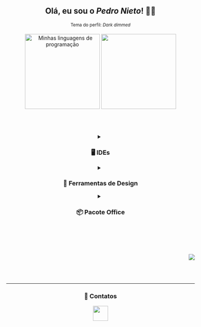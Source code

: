 <div align="center">
<h2> Olá, eu sou o <i>Pedro Nieto</i>! 👋🏼 </h2>
<sup> Tema do perfil: <i>Dark dimmed</i> </sup>
</div>

<br>

<div linguagens align="center">
<img height="200em" alt="Minhas linguagens de programação" src="https://github-readme-stats.vercel.app/api/top-langs/?username=Pedroo-Nietoo&theme=dracula&title_color=FFFFFF&text__color=FFFFFF&custom_title=Minhas linguagens de programação&bg_color=DEG,3172C8,00456A,22272E&border_color=22272E&border_radius=10%&locale=pt-br&layout=compact&langs_count=8"/>

<img height="200" src="https://user-images.githubusercontent.com/102625628/180663992-f064d156-c2e7-4f38-a35c-aa2d5697a763.png"/>
</div>



<br> <br>



<div habilidades align="center">
<details>
  <summary><h3> 🖥 IDEs </h3></summary> 
    <a href="https://netbeans.apache.org/">
    <img height="30em" alt="NetBeans" src="https://img.shields.io/badge/NetBeans-22272E?style=for-the-badge&logo=apache%20netbeans%20IDE&logoColor=1B6AC6/"></a>
    <a href="https://code.visualstudio.com/">
    <img height="30em" alt="Visual Studio Code" src="https://img.shields.io/badge/Visual%20Studio%20Code-22272E.svg?style=for-the-badge&logo=visual-studio-code&logoColor=0078D7"/></a>
    <a href="https://www.arduino.cc/">
    <img height="30em" alt="Arduino" src="https://img.shields.io/badge/Arduino-22272E?style=for-the-badge&logo=arduino&logoColor=00979D"/></a>
</details>

<details>
  <summary><h3> 🌺 Ferramentas de Design </h3></summary>
    <a href="https://www.figma.com/">
    <img height="30em" alt="Figma" src="https://img.shields.io/badge/figma-22272E.svg?style=for-the-badge&logo=figma&logoColor=23F24E1E"/></a>
    <a href="https://www.canva.com/">
    <img height="30em" alt="Canva" src="https://img.shields.io/badge/Canva-22272E.svg?style=for-the-badge&logo=Canva&logoColor=2300C4CC"/></a>
</details>

<details>
  <summary><h3> 📦 Pacote Office </h3></summary>
    <a href="https://www.office.com/">
    <img height="30em" alt="PowerPoint" src="https://img.shields.io/badge/PowerPoint-22272E?style=for-the-badge&logo=microsoft-powerpoint&logoColor=B7472A"/></a>
    <a href="https://www.office.com/">
    <img height="30em" alt="Excel" src="https://img.shields.io/badge/Excel-22272E?style=for-the-badge&logo=microsoft-excel&logoColor=217346"/></a>
    <a href="https://www.office.com/">
    <img height="30em" alt="Word" src="https://img.shields.io/badge/Word-22272E?style=for-the-badge&logo=microsoft-word&logoColor=2B579A"/></a>
</details>
</div> 



<br> <br> <br>



<div repositórios align="right">

<a href="https://github.com/Pedroo-Nietoo/Portfolio-SENAI">
<img src="https://github-readme-stats.vercel.app/api/pin/?username=Pedroo-Nietoo&repo=Portfolio-SENAI&theme=dracula&title_color=FFFFFF&text__color=FFFFFF&icon_color=FFFFFF&bg_color=DEG,3172C8,22272E&border_color=22272E&border_radius=10%">
</a> 
</div>

<br> <br> <hr>

<div contatos align="center">  
<h3> 📧 Contatos </h3>
  <a href="https://linktr.ee/pedroonietoo">
  <img height="40em" src="https://img.shields.io/badge/linktree-22272E?style=for-the-badge&logo=linktree&logoColor=1DE9B6"/></a>
</div>
